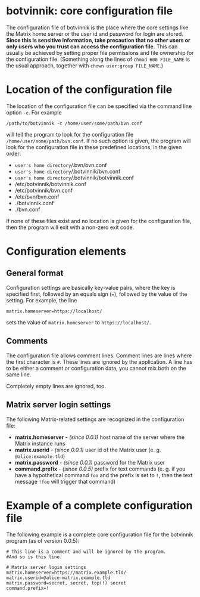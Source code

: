 # botvinnik: core configuration file

The configuration file of botvinnik is the place where the core settings like
the Matrix home server or the user id and password for login are stored.
**Since this is sensitive information, take precaution that no other
users or only users who you trust can access the configuration file.** This can
usually be achieved by setting proper file permissions and file ownership for
the configuration file. (Something along the lines of `chmod 600 FILE_NAME` is
the usual approach, together with `chown user:group FILE_NAME`.)

# Location of the configuration file

The location of the configuration file can be specified via the command line
option `-c`. For example

    /path/to/botvinnik -c /home/user/some/path/bvn.conf

will tell the program to look for the configuration file
`/home/user/some/path/bvn.conf`. If no such option is given, the program will
look for the configuration file in these predefined locations, in the given
order:

* `user's home directory`/.bvn/bvn.conf
* `user's home directory`/.botvinnik/bvn.conf
* `user's home directory`/.botvinnik/botvinnik.conf
* /etc/botvinnik/botvinnik.conf
* /etc/botvinnik/bvn.conf
* /etc/bvn/bvn.conf
* ./botvinnik.conf
* ./bvn.conf

If none of these files exist and no location is given for the configuration
file, then the program will exit with a non-zero exit code.

# Configuration elements

## General format

Configuration settings are basically key-value pairs, where the key is specified
first, followed by an equals sign (`=`), followed by the value of the setting.
For example, the line

    matrix.homeserver=https://localhost/

sets the value of `matrix.homeserver` to `https://localhost/`.

## Comments

The configuration file allows comment lines. Comment lines are lines where the
first character is `#`. These lines are ignored by the application. A line has
to be either a comment or configuration data, you cannot mix both on the same
line.

Completely empty lines are ignored, too.

## Matrix server login settings

The following Matrix-related settings are recognized in the configuration file:

* **matrix.homeserver** - _(since 0.0.1)_ host name of the server where the
  Matrix instance runs
* **matrix.userid** - _(since 0.0.1)_ user id of the Matrix user (e. g.
  `@alice:example.tld`)
* **matrix.password** - _(since 0.0.1)_ password for the Matrix user
* **command.prefix** - _(since 0.0.5)_ prefix for text commands (e. g. if you
  have a hypothetical command `foo` and the prefix is set to `!`, then the text
  message `!foo` will trigger that command)

# Example of a complete configuration file

The following example is a complete core configuration file for the
botvinnik program (as of version 0.0.5):

    # This line is a comment and will be ignored by the program.
    #And so is this line.

    # Matrix server login settings
    matrix.homeserver=https://matrix.example.tld/
    matrix.userid=@alice:matrix.example.tld
    matrix.password=secret, secret, top(!) secret
    command.prefix=!

